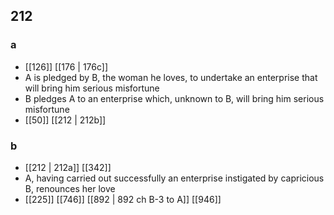 ## 212
### a
- [[126]] [[176 | 176c]] 
- A is pledged by B, the woman he loves, to undertake an enterprise that will bring him serious misfortune
- B pledges A to an enterprise which, unknown to B, will bring him serious misfortune
- [[50]] [[212 | 212b]] 

### b
- [[212 | 212a]] [[342]] 
- A, having carried out successfully an enterprise instigated by capricious B, renounces her love
- [[225]] [[746]] [[892 | 892 ch B-3 to A]] [[946]] 

